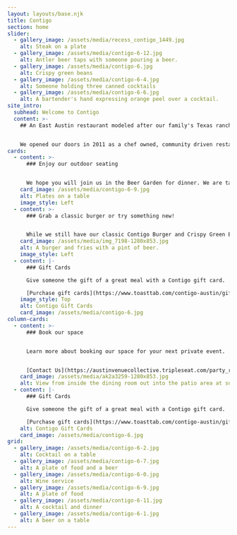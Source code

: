 ```yaml
---
layout: layouts/base.njk
title: Contigo
section: home
slider:
  - gallery_image: /assets/media/recess_contigo_1449.jpg
    alt: Steak on a plate
  - gallery_image: /assets/media/contigo-6-12.jpg
    alt: Antler beer taps with someone pouring a beer.
  - gallery_image: /assets/media/contigo-6.jpg
    alt: Crispy green beans
  - gallery_image: /assets/media/contigo-6-4.jpg
    alt: Someone holding three canned cocktails
  - gallery_image: /assets/media/contigo-6-6.jpg
    alt: A bartender's hand expressing orange peel over a cocktail.
site_intro:
  subhead: Welcome to Contigo
  content: >-
    ## An East Austin restaurant modeled after our family's Texas ranch


    We opened our doors in 2011 as a chef owned, community driven restaurant. We have always focused on the traditional Texas experience of gathering with friends to spend time outdoors. We find the best ingredients available, and rely on a talented team of culinary professionals to create flavors both new and familiar. We are motivated by our passion more than profit. Our goal is to foster the growth of our team, care for our guests, utilize our natural talents, and create a healthy and sustainable restaurant environment. We hope you will join us soon.
cards:
  - content: >-
      ### Enjoy our outdoor seating


      We hope you will join us in the Beer Garden for dinner. We are taking great measures to ensure safety, and we hope we can serve you soon.
    card_image: /assets/media/contigo-6-9.jpg
    alt: Plates on a table
    image_style: Left
  - content: >-
      ### Grab a classic burger or try something new!


      While we still have our classic Contigo Burger and Crispy Green Beans, we have added a few new items to our menu. Join us at the restaurant, or order for curbside pickup to see what we have been up to.
    card_image: /assets/media/img_7198-1280x853.jpg
    alt: A burger and fries with a pint of beer.
    image_style: Left
  - content: |-
      ### Gift Cards

      Give someone the gift of a great meal with a Contigo gift card.

      [Purchase gift cards](https://www.toasttab.com/contigo-austin/giftcards)
    image_style: Top
    alt: Contigo Gift Cards
    card_image: /assets/media/contigo-6.jpg
column-cards:
  - content: >-
      ### Book our space


      Learn more about booking our space for your next private event. 


      [Contact Us](https://austinvenuecollective.tripleseat.com/party_request/17859)
    card_image: /assets/media/ak2a3259-1280x853.jpg
    alt: View from inside the dining room out into the patio area at sunset
  - content: |-
      ### Gift Cards

      Give someone the gift of a great meal with a Contigo gift card.

      [Purchase gift cards](https://www.toasttab.com/contigo-austin/giftcards)
    alt: Contigo Gift Cards
    card_image: /assets/media/contigo-6.jpg
grid:
  - gallery_image: /assets/media/contigo-6-2.jpg
    alt: Cocktail on a table
  - gallery_image: /assets/media/contigo-6-7.jpg
    alt: A plate of food and a beer
  - gallery_image: /assets/media/contigo-6-0.jpg
    alt: Wine service
  - gallery_image: /assets/media/contigo-6-9.jpg
    alt: A plate of food
  - gallery_image: /assets/media/contigo-6-11.jpg
    alt: A cocktail and dinner
  - gallery_image: /assets/media/contigo-6-1.jpg
    alt: A beer on a table
---
```

